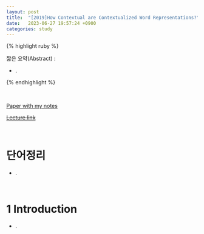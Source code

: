 ```yaml
---
layout: post
title:  "[2019]How Contextual are Contextualized Word Representations?"
date:   2023-06-27 19:57:24 +0900
categories: study
---
```







{% highlight ruby %}


짧은 요약(Abstract) :    
* .  


{% endhighlight %}  

<br/>


[Paper with my notes](https://drive.google.com/drive/folders/1tLGnNZfnDnqcwJbn8-9FXPipRmA5KomJ?usp=sharing)  


[~~Lecture link~~]()  

<br/>

# 단어정리  
* .  








<br/>

# 1 Introduction  
* .  
